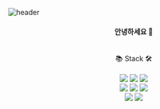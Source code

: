 ![header](https://capsule-render.vercel.app/api?type=slice&color=B897FF&height=300&section=header&text=Seonyoung%20Hong&fontSize=90)

<center>
<h4>안녕하세요 👋</h4>
<br>📚 Stack 🛠
<br><br><img src="https://img.shields.io/badge/-JavaScript-%23F7DF1E?style=flat-square&logo=JavaScript&logoColor=black" />
<img src="https://img.shields.io/badge/-HTML5-%23E34F26?style=flat-square&logo=HTML5&logoColor=white" />
<img src="https://img.shields.io/badge/-CSS3-%231572B6?style=flat-square&logo=CSS3&logoColor=whtie" /><br>
<img src="https://img.shields.io/badge/-PHP-%23777BB4?style=flat-square&logo=PHP&logoColor=white" />
<img src="https://img.shields.io/badge/-React-%2361DAFB?style=flat-square&logo=React&logoColor=black" />
<img src="https://img.shields.io/badge/-MySQL-%234479A1?style=flat-square&logo=MySQL&logoColor=white" /><br>
<img src="https://img.shields.io/badge/-JAVA-%23007396?style=flat-square&logo=JAVA&logoColor=white" />
<img src="https://img.shields.io/badge/-Amazon%20AWS-%23232F3E?style=flat-square&logo=CSS3&logoColor=whtie" />
 </center>
